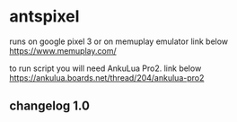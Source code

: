 # antspixel
runs on google pixel 3
or on memuplay emulator link below
https://www.memuplay.com/

to run script you will need AnkuLua Pro2. link below
https://ankulua.boards.net/thread/204/ankulua-pro2
 
 changelog 1.0
 -
